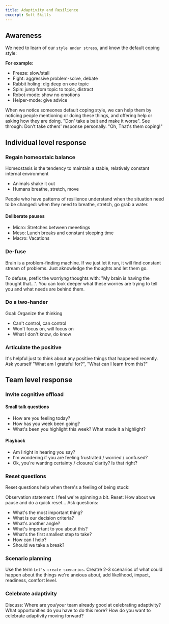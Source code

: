 ```yaml
---
title: Adaptivity and Resilience
excerpt: Soft Skills
---
```


## Awareness

We need to learn of our `style under stress`, and know the default coping style:

**For example:**
- Freeze: slow/stall
- Fight: aggressive problem-solve, debate
- Rabbit holing: dig deep on one topic
- Spin: jump from topic to topic, distract
- Robot-mode: show no emotions
- Helper-mode: give advice

When we notice someones default coping style, we can help them by noticing people mentioning or doing these things, and offering help or asking how they are doing. "Don' take a bait and make it worse". See through: Don't take others' response personally. "Oh, That's them coping!"

## Individual level response

### Regain homeostaic balance

Homeostasis is the tendency to maintain a stable, relatively constant internal environment

- Animals shake it out
- Humans breathe, stretch, move

People who have patterns of resilience understand when the situation need to be changed: when they need to breathe, stretch, go grab a water.

#### Deliberate pauses

- Micro: Stretches between meeetings
- Meso: Lunch breaks and constant sleeping time
- Macro: Vacations


### De-fuse

Brain is a problem-finding machine. If we just let it run, it will find constant stream of problems. Just aknowledge the thoughts and let them go.

To defuse, prefix the worriyng thoughts with: "My brain is having the thought that...". You can look deeper what these worries are trying to tell you and what needs are behind them.

### Do a two-hander

Goal: Organize the thinking

- Can't control, can control
- Won't focus on, will focus on
- What I don't know, do know

### Articulate the positive

It's helpful just to think about any positive things that happened recently. Ask yourself "What am I grateful for?", "What can I learn from this?"


## Team level response

### Invite cognitive offload

#### Small talk questions

- How are you feeling today?
- How has you week been going?
- What's been you highlight this week? What made it a highlight?

#### Playback

- Am I right in hearing you say?
- I'm wondering if you are feeling frustrated / worried / confused?
- Ok, you're wanting certainty / closure/ clarity? Is that right?


### Reset questions

Reset questions help when there's a feeling of being stuck:

Observation statement: I feel we're spinning a bit.
Reset: How about we pause and do a quick reset...
Ask questions:
- What's the most important thing?
- What is our decision criteria?
- What's another angle?
- What's important to you about this?
- What's the first smallest step to take?
- How can I help?
- Should we take a break?

### Scenario planning

Use the term `Let's create scenarios`. Creatre 2-3 scenarios of what could happen about the things we're anxious about, add likelihood, impact, readiness, comfort level.

### Celebrate adaptivity

Discuss: Where are you/your team already good at celebrating adaptivity? What opportunities do you have to do this more? How do you want to celebrate adaptivity moving forward?